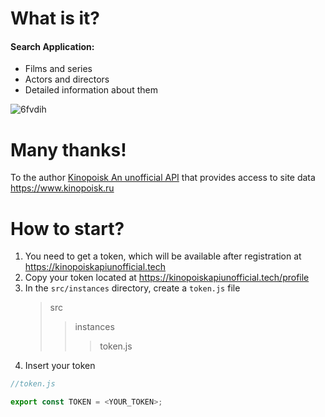 # What is it?
#### Search Application:
 * Films and series
 * Actors and directors
 * Detailed information about them

![6fvdih](https://user-images.githubusercontent.com/92201021/168070904-6b539b12-ec87-44b1-bc29-6465eb77447c.gif)

# Many thanks!
To the author [Kinopoisk An unofficial API](https://kinopoiskapiunofficial.tech/documentation/api/#/) that provides access to site data https://www.kinopoisk.ru

# How to start?
1. You need to get a token, which will be available after registration at https://kinopoiskapiunofficial.tech
2. Copy your token located at https://kinopoiskapiunofficial.tech/profile
3. In the `src/instances` directory, create a `token.js` file
    >src
    >>instances
    >>>token.js
5. Insert your token
```javascript
//token.js

export const TOKEN = <YOUR_TOKEN>;
```
